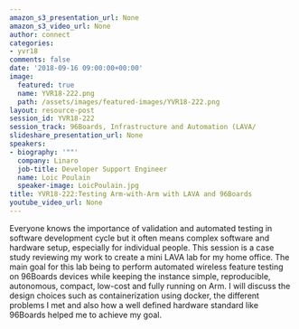 ```yaml
---
amazon_s3_presentation_url: None
amazon_s3_video_url: None
author: connect
categories:
- yvr18
comments: false
date: '2018-09-16 09:00:00+00:00'
image:
  featured: true
  name: YVR18-222.png
  path: /assets/images/featured-images/YVR18-222.png
layout: resource-post
session_id: YVR18-222
session_track: 96Boards, Infrastructure and Automation (LAVA/
slideshare_presentation_url: None
speakers:
- biography: '""'
  company: Linaro
  job-title: Developer Support Engineer
  name: Loic Poulain
  speaker-image: LoicPoulain.jpg
title: YVR18-222:Testing Arm-with-Arm with LAVA and 96Boards
youtube_video_url: None
---
```


Everyone knows the importance of validation and automated testing in software development cycle but it often means complex software and hardware setup, especially for individual people. This session is a case study reviewing my work to create a mini LAVA lab for my home office. The main goal for this lab being to perform automated wireless feature testing on 96Boards devices while keeping the instance simple, reproducible, autonomous, compact, low-cost and fully running on Arm. I will discuss the design choices such as containerization using docker, the different problems I met and also how a well defined hardware standard like 96Boards helped me to achieve my goal.